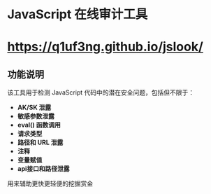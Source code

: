 # JavaScript 在线审计工具
# https://q1uf3ng.github.io/jslook/

## 功能说明

该工具用于检测 JavaScript 代码中的潜在安全问题，包括但不限于：


- **AK/SK 泄露**
- **敏感参数泄露**
- **eval() 函数调用**
- **请求类型**
- **路径和 URL 泄露**
- **注释**
- **变量赋值**
- **api接口和路径泄露**

用来辅助更快更轻便的挖掘赏金
